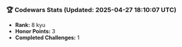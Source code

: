 ### 🏆 Codewars Stats (Updated: 2025-04-27 18:10:07 UTC)

- **Rank:** 8 kyu
- **Honor Points:** 3
- **Completed Challenges:** 1
